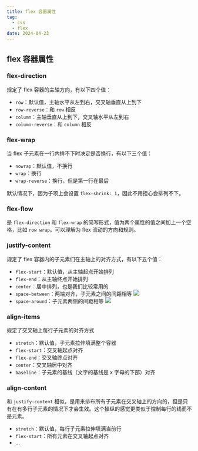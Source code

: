 ```yaml
---
title: flex 容器属性
tag:
  - css
  - flex
date: 2024-04-23
---
```


## flex 容器属性

### flex-direction

规定了 flex 容器的主轴方向，有以下四个值：

- `row`：默认值，主轴水平从左到右，交叉轴垂直从上到下
- `row-reverse`：和 `row` 相反
- `column`：主轴垂直从上到下，交叉轴水平从左到右
- `column-reverse`：和 `column` 相反

### flex-wrap

当 flex 子元素在一行内排不下时决定是否换行，有以下三个值：

- `nowrap`：默认值，不换行
- `wrap`：换行
- `wrap-reverse`：换行，但是第一行在最后

默认情况下，因为子项上会设置 `flex-shrink: 1`，因此不用担心会排列不下。

### flex-flow

是 `flex-direction` 和 `flex-wrap` 的简写形式，值为两个属性的值之间加上一个空格，比如 `row wrap`。可以理解为 flex 流动的方向和规则。

### justify-content

规定了 flex 容器内的子元素们在主轴上的对齐方式，有以下五个值：

- `flex-start`：默认值，从主轴起点开始排列
- `flex-end`：从主轴终点开始排列
- `center`：居中排列，也是我们比较常用的
- `space-between`：两端对齐，子元素之间的间距相等
  <img width='' src='https://raw.githubusercontent.com/shellRaining/img/main/2404/space-between.svg'>
- `space-around`：子元素两侧的间距相等
  <img width='' src='https://raw.githubusercontent.com/shellRaining/img/main/2404/space-around.svg'>

### align-items

规定了交叉轴上每行子元素的对齐方式

- `stretch`：默认值，子元素拉伸填满整个容器
- `flex-start`：交叉轴起点对齐
- `flex-end`：交叉轴终点对齐
- `center`：交叉轴居中对齐
- `baseline`：子元素的基线（文字的基线是 x 字母的下部）对齐

### align-content

和 `justify-content` 相似，是用来排布所有子元素在交叉轴上的方向的，但是只有在有多行子元素的情况下才会生效。这个操纵的感觉更类似于控制每行的线而不是元素。

- `stretch`：默认值，每行子元素拉伸填满当前行
- `flex-start`：所有元素在交叉轴起点对齐
- ...
